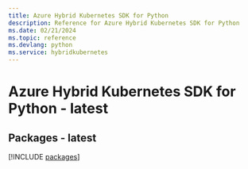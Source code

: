 ```yaml
---
title: Azure Hybrid Kubernetes SDK for Python
description: Reference for Azure Hybrid Kubernetes SDK for Python
ms.date: 02/21/2024
ms.topic: reference
ms.devlang: python
ms.service: hybridkubernetes
---
```

# Azure Hybrid Kubernetes SDK for Python - latest
## Packages - latest
[!INCLUDE [packages](hybrid-kubernetes-index.md)]